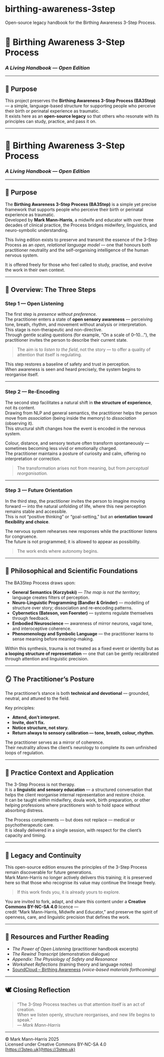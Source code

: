 # birthing-awareness-3step
Open-source legacy handbook for the Birthing Awareness 3-Step Process.
# 🌾 Birthing Awareness 3-Step Process  
### *A Living Handbook — Open Edition*

---

## 🧭 Purpose
This project preserves the **Birthing Awareness 3-Step Process (BA3Step)** — a simple, language-based structure for supporting people who perceive their birth or perinatal experience as traumatic.  
It exists here as an **open-source legacy** so that others who resonate with its principles can study, practice, and pass it on.

---

# 🌾 Birthing Awareness 3-Step Process  
### *A Living Handbook — Open Edition*

---

## 🧭 Purpose
The **Birthing Awareness 3-Step Process (BA3Step)** is a simple yet precise framework that supports people who perceive their birth or perinatal experience as traumatic.  
Developed by **Mark Mann-Harris**, a midwife and educator with over three decades of clinical practice, the Process bridges midwifery, linguistics, and neuro-symbolic understanding.

This living edition exists to preserve and transmit the essence of the 3-Step Process as an *open, relational language model* — one that honours both practitioner neutrality and the self-organising intelligence of the human nervous system.

It is offered freely for those who feel called to study, practise, and evolve the work in their own context.

---

## 🌿 Overview: The Three Steps

### **Step 1 — Open Listening**
The first step is *presence without preference.*  
The practitioner enters a state of **open sensory awareness** — perceiving tone, breath, rhythm, and movement without analysis or interpretation.  
This stage is non-therapeutic and non-directive.  
Through gentle scaling questions (for example, “On a scale of 0–10…”), the practitioner invites the person to describe their current state.

> The aim is to *listen to the field*, not the story — to offer a quality of attention that itself is regulating.

This step restores a baseline of safety and trust in perception.  
When awareness is seen and heard precisely, the system begins to reorganise itself.

---

### **Step 2 — Re-Encoding**
The second step facilitates a natural shift in **the structure of experience**, not its content.  
Drawing from NLP and general semantics, the practitioner helps the person move from *association* (being inside the memory) to *dissociation* (observing it).  
This structural shift changes how the event is encoded in the nervous system.

Colour, distance, and sensory texture often transform spontaneously — sometimes becoming less vivid or emotionally charged.  
The practitioner maintains a posture of curiosity and calm, offering no interpretation or correction.

> The transformation arises not from meaning, but from *perceptual reorganisation.*

---

### **Step 3 — Future Orientation**
In the third step, the practitioner invites the person to imagine moving forward — into the natural unfolding of life, where this new perception remains stable and accessible.  
This is not “positive thinking” or “goal-setting,” but an **orientation toward flexibility and choice**.

The nervous system rehearses new responses while the practitioner listens for congruence.  
The future is not programmed; it is allowed to appear as possibility.

> The work ends where autonomy begins.

---

## 🧩 Philosophical and Scientific Foundations

The BA3Step Process draws upon:
- **General Semantics (Korzybski)** — *The map is not the territory*; language creates filters of perception.  
- **Neuro-Linguistic Programming (Bandler & Grinder)** — modelling of structure over story; dissociation and re-encoding patterns.  
- **Cybernetics (Bateson, von Foerster)** — systems regulate themselves through feedback.  
- **Embodied Neuroscience** — awareness of mirror neurons, vagal tone, and interoceptive coherence.  
- **Phenomenology and Symbolic Language** — the practitioner learns to sense meaning before meaning-making.

Within this synthesis, trauma is not treated as a fixed event or identity but as **a looping structure of representation** — one that can be gently recalibrated through attention and linguistic precision.

---

## 🪞 The Practitioner’s Posture

The practitioner’s stance is both **technical and devotional** — grounded, neutral, and attuned to the field.  

Key principles:
- **Attend, don’t interpret.**  
- **Invite, don’t fix.**  
- **Notice structure, not story.**  
- **Return always to sensory calibration — tone, breath, colour, rhythm.**

The practitioner serves as a mirror of coherence.  
Their neutrality allows the client’s neurology to complete its own unfinished loops of regulation.

---

## 💠 Practice Context and Application

The 3-Step Process is not therapy.  
It is a **linguistic and sensory education** — a structured conversation that helps the client reorganise internal representation and restore choice.  
It can be taught within midwifery, doula work, birth preparation, or other helping professions where practitioners wish to hold space without absorbing distress.

The Process complements — but does not replace — medical or psychotherapeutic care.  
It is ideally delivered in a single session, with respect for the client’s capacity and timing.

---

## 🔮 Legacy and Continuity

This open-source edition ensures the principles of the 3-Step Process remain discoverable for future generations.  
Mark Mann-Harris no longer actively delivers this training; it is preserved here so that those who recognise its value may continue the lineage freely.

> If this work finds you, it is already yours to explore.

You are invited to fork, adapt, and share this content under a **Creative Commons BY-NC-SA 4.0** licence —  
credit “Mark Mann-Harris, Midwife and Educator,” and preserve the spirit of openness, care, and linguistic precision that defines the work.

---

## 🔗 Resources and Further Reading
- *The Power of Open Listening* (practitioner handbook excerpts)  
- *The Rewind Transcript* (demonstration dialogue)  
- *Appendix: The Physiology of Safety and Resonance*  
- *Worksheet Reflections* (training theory and language notes)  
- [SoundCloud – Birthing Awareness](#) *(voice-based materials forthcoming)*  

---

## 🕊️ Closing Reflection
> “The 3-Step Process teaches us that attention itself is an act of creation.  
>  When we listen openly, structure reorganises, and new life begins to speak.”  
> — *Mark Mann-Harris*

---

© Mark Mann-Harris 2025  
Licensed under Creative Commons BY-NC-SA 4.0  
[https://3step.uk](https://3step.uk)

